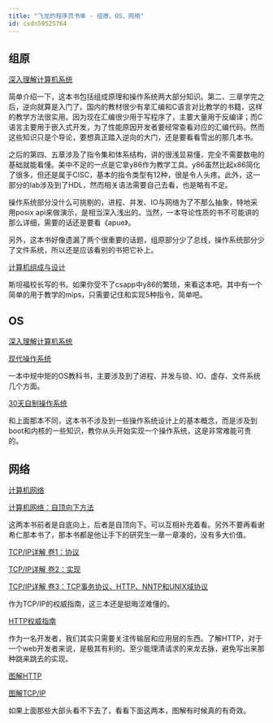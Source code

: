 ```yaml
---
title: "飞龙的程序员书单 - 组原、OS、网络"
id: csdn50525764
---
```


## 组原

[深入理解计算机系统](http://book.douban.com/subject/5333562/)

简单介绍一下，这本书包括组成原理和操作系统两大部分知识。第二、三章学完之后，逆向就算是入门了。国内的教材很少有拿汇编和C语言对比教学的书籍，这样的教学方法很实用。因为现在汇编很少用于写程序了，主要大量用于反编译；而C语言主要用于嵌入式开发，为了性能原因开发者要经常查看对应的汇编代码。然而这些知识只是个导论，要想真正踏入逆向的大门，还是要看看雪出的那几本书。

之后的第四、五章涉及了指令集和体系结构，讲的很浅显易懂，完全不需要数电的基础就能看懂。美中不足的一点是它拿y86作为教学工具。y86虽然比起x86简化了很多，但还是属于CISC，基本的指令类型有12种，很是令人头疼。此外，这一部分的lab涉及到了HDL，然而相关语法需要自己去看，也是略有不足。

操作系统部分没什么可挑剔的，进程、并发、IO与网络为了不那么抽象，特地采用posix api来做演示，是相当深入浅出的。当然，一本导论性质的书不可能讲的那么详细，需要的话还是要看《apue》。

另外，这本书好像遗漏了两个很重要的话题，组原部分少了总线，操作系统部分少了文件系统，所以还是应该看别的书把它补上。

[计算机组成与设计](http://book.douban.com/subject/26604008/)

斯坦福校长写的书。如果你受不了csapp中y86的繁琐，来看这本吧。其中有一个简单的用于教学的mips，只需要记住和实现5种指令，简单吧。

## OS

[深入理解计算机系统](http://book.douban.com/subject/5333562/)

[现代操作系统](http://book.douban.com/subject/3852290/)

一本中规中矩的OS教科书，主要涉及到了进程、并发与锁、IO、虚存、文件系统几个方面。

[30天自制操作系统](http://book.douban.com/subject/11530329/)

和上面那本不同，这本书不涉及到一些操作系统设计上的基本概念，而是涉及到boot和内核的一些知识，教你从头开始实现一个操作系统，这是非常难能可贵的。

## 网络

[计算机网络](http://book.douban.com/subject/10510747/)

[计算机网络：自顶向下方法](http://book.douban.com/subject/26176870/)

这两本书前者是自底向上，后者是自顶向下。可以互相补充着看。另外不要再看谢希仁那本书了，那本书都是他让手下的研究生一章一章凑的，没有多大价值。

[TCP/IP详解 卷1：协议](http://book.douban.com/subject/1088054/)

[TCP/IP详解 卷2：实现](http://book.douban.com/subject/1087767/)

[TCP/IP详解 卷3：TCP事务协议、HTTP、NNTP和UNIX域协议](http://book.douban.com/subject/1058634/)

作为TCP/IP的权威指南，这三本还是挺晦涩难懂的。

[HTTP权威指南](http://book.douban.com/subject/10746113/)

作为一名开发者，我们其实只需要关注传输层和应用层的东西。了解HTTP，对于一个web开发者来说，是极其有利的。至少能理清请求的来龙去脉，避免写出来那种跳来跳去的实现。

[图解HTTP](http://book.douban.com/subject/25863515/)

[图解TCP/IP](http://book.douban.com/subject/24737674/)

如果上面那些大部头看不下去了，看看下面这两本，图解有时候真的有奇效。